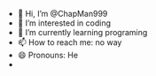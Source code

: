 - 👋 Hi, I’m @ChapMan999
- 👀 I’m interested in coding
- 🌱 I’m currently learning programing
- 📫 How to reach me: no way
- 😄 Pronouns: He
- 

<!---
ChapMan999/ChapMan999 is a ✨ special ✨ repository because its `README.md` (this file) appears on your GitHub profile.
You can click the Preview link to take a look at your changes.
--->
